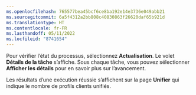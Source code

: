 ```yaml
---
ms.openlocfilehash: 765577bea45bcf6ce8ba192e14e3736e049abb21
ms.sourcegitcommit: 6a5f4312a2bb808c40830863f26620daf65b921d
ms.translationtype: HT
ms.contentlocale: fr-FR
ms.lasthandoff: 05/11/2022
ms.locfileid: "8741654"
---
```

Pour vérifier l’état du processus, sélectionnez **Actualisation**. Le volet **Détails de la tâche** s’affiche. Sous chaque tâche, vous pouvez sélectionner **Afficher les détails** pour en savoir plus sur l’avancement.

Les résultats d’une exécution réussie s’affichent sur la page **Unifier** qui indique le nombre de profils clients unifiés.
